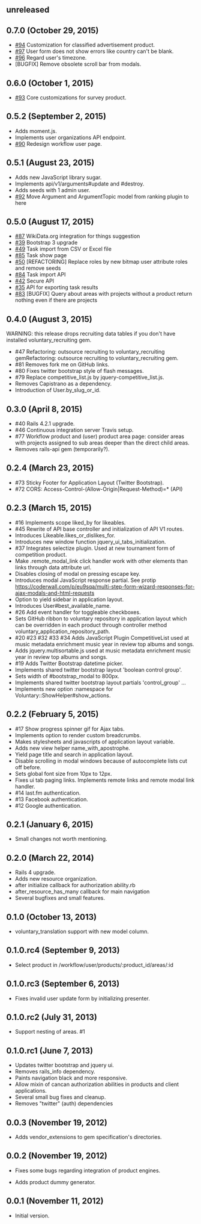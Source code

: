 ## unreleased ##

## 0.7.0 (October 29, 2015) ##

* [#94](https://github.com/volontariat/voluntary/issues/94) Customization for classified advertisement product.
* [#97](https://github.com/volontariat/voluntary/issues/97) User form does not show errors like country can't be blank. 
* [#96](https://github.com/volontariat/voluntary/issues/96) Regard user's timezone.
* [BUGFIX] Remove obsolete scroll bar from modals.

## 0.6.0 (October 1, 2015) ##

* [#93](https://github.com/volontariat/voluntary/issues/93) Core customizations for survey product.

## 0.5.2 (September 2, 2015) ##

* Adds moment.js.
* Implements user organizations API endpoint.
* [#90](https://github.com/volontariat/voluntary/issues/90) Redesign workflow user page.

## 0.5.1 (August 23, 2015) ##

* Adds new JavaScript library sugar.
* Implements api/v1/arguments#update and #destroy.
* Adds seeds with 1 admin user.
* [#92](https://github.com/volontariat/voluntary/issues/92) Move Argument and ArgumentTopic model from ranking plugin to here
 
## 0.5.0 (August 17, 2015) ##

* [#87](https://github.com/volontariat/voluntary/issues/87) WikiData.org integration for things suggestion
* [#39](https://github.com/volontariat/voluntary/issues/39) Bootstrap 3 upgrade 
* [#49](https://github.com/volontariat/voluntary/issues/49) Task import from CSV or Excel file
* [#85](https://github.com/volontariat/voluntary/issues/85) Task show page
* [#50](https://github.com/volontariat/voluntary/issues/50) [REFACTORING] Replace roles by new bitmap user attribute roles and remove seeds
* [#84](https://github.com/volontariat/voluntary/issues/84) Task import API
* [#42](https://github.com/volontariat/voluntary/issues/42) Secure API
* [#35](https://github.com/volontariat/voluntary/issues/35) API for exporting task results
* [#83](https://github.com/volontariat/voluntary/issues/83) [BUGFIX] Query about areas with projects without a product return nothing even if there are projects

## 0.4.0 (August 3, 2015) ##

WARNING: this release drops recruiting data tables if you don't have installed voluntary_recruiting gem.

* #47 Refactoring: outsource recruiting to voluntary_recruiting gemRefactoring: outsource recruiting to voluntary_recruiting gem.
* #81 Removes fork me on GitHub links.
* #80 Fixes twitter bootstrap style of flash messages.
* #79 Replace competitive_list.js by jquery-competitive_list.js.
* Removes Capistrano as a dependency.
* Introduction of User.by_slug_or_id.

## 0.3.0 (April 8, 2015) ##

* #40 Rails 4.2.1 upgrade.
* #46 Continuous integration server Travis setup.
* #77 Workflow product and (user) product area page: consider areas with projects assigned to sub areas deeper than the direct child areas.
* Removes rails-api gem (temporarily?).

## 0.2.4 (March 23, 2015) ##

*  #73 Sticky Footer for Application Layout (Twitter Bootstrap).
*  #72 CORS: Access-Control-(Allow-Origin|Request-Method)=* (API)

## 0.2.3 (March 15, 2015) ##

*   #16 Implements scope liked_by for likeables.
*   #45 Rewrite of API base controller and initialization of API V1 routes.
*   Introduces Likeable.likes_or_dislikes_for.
*   Introduces new window function jquery_ui_tabs_initialization.
*   #37 Integrates selectize plugin. Used at new tournament form of competition product.
*   Make .remote_modal_link click handler work with other elements than links through data attribute url.
*   Disables closing of modal on pressing escape key.
*   Introduces modal JavaScript response partial. See protip https://coderwall.com/p/eu9sqa/multi-step-form-wizard-responses-for-ajax-modals-and-html-requests
*   Option to yield sidebar in application layout.
*   Introduces User#best_available_name.
*   #26 Add event handler for toggleable checkboxes.
*   Sets GitHub ribbon to voluntary repository in application layout which can be overridden in each product through controller method voluntary_application_repository_path.
*   #20 #23 #32 #33 #34 Adds JavaScript Plugin CompetitiveList used at music metadata enrichment music year in review top albums and songs.
*   Adds jquery.multisortable.js used at music metadata enrichment music year in review top albums and songs.
*   #19 Adds Twitter Bootstrap datetime picker. 
*   Implements shared twitter bootstrap layout 'boolean control group'.
*   Sets width of #bootstrap_modal to 800px.
*   Implements shared twitter bootstrap layout partials 'control_group' ...
*   Implements new option :namespace for Voluntary::ShowHelper#show_actions.

## 0.2.2 (February 5, 2015) ##

*   #17 Show progress spinner gif for Ajax tabs.
*   Implements option to render custom breadcrumbs.
*   Makes stylesheets and javascripts of application layout variable.
*   Adds new view helper name_with_apostrophe.
*   Yield page title and search in application layout.
*   Disable scrolling in modal windows because of autocomplete lists cut off before.
*   Sets global font size from 10px to 12px.
*   Fixes ui tab paging links. Implements remote links and remote modal link handler.
*   #14 last.fm authentication.
*   #13 Facebook authentication.
*   #12 Google authentication.

## 0.2.1 (January 6, 2015) ##

*   Small changes not worth mentioning.

## 0.2.0 (March 22, 2014) ##

*   Rails 4 upgrade.
*   Adds new resource organization.
*   after initialize callback for authorization ability.rb
*   after_resource_has_many callback for main navigation
*   Several bugfixes and small features.

## 0.1.0 (October 13, 2013) ##

*   voluntary_translation support with new model column.

## 0.1.0.rc4 (September 9, 2013) ##

*   Select product in /workflow/user/products/:product_id/areas/:id

## 0.1.0.rc3 (September 6, 2013) ##

*   Fixes invalid user update form by initializing presenter.

## 0.1.0.rc2 (July 31, 2013) ##

*   Support nesting of areas. #1 
  
## 0.1.0.rc1 (June 7, 2013) ##

*   Updates twitter bootstrap and jquery ui.
*   Removes rails_info dependency.
*   Paints navigation black and more responsive.
*   Allow mixin of cancan authorization abilities in products and client applications.
*   Several small bug fixes and cleanup.
*   Removes "twitter" (auth) dependencies

## 0.0.3 (November 19, 2012) ##

*   Adds vendor_extensions to gem specification's directories.

## 0.0.2 (November 19, 2012) ##

*   Fixes some bugs regarding integration of product engines.

*   Adds product dummy generator.

## 0.0.1 (November 11, 2012) ##

*   Initial version.
